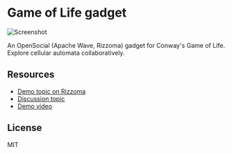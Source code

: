 # Game of Life gadget

![Screenshot](http://celehner.com/gadgets/life/images/screenshot-300.png)

An OpenSocial (Apache Wave, Rizzoma) gadget for Conway's Game of Life.
Explore cellular automata collaboratively.

## Resources

- [Demo topic on Rizzoma](https://rizzoma.com/topic/b6e18da323608f5904ed10d5f51dc509/0_b_4028_2rbkv/)
- [Discussion topic](https://rizzoma.com/topic/31cda9e9b15acef1aa930a7ba743cf14/0_b_koq_fdtl/)
- [Demo video](http://www.youtube.com/watch?v=4cgf_-2Xvcs)

## License

MIT
